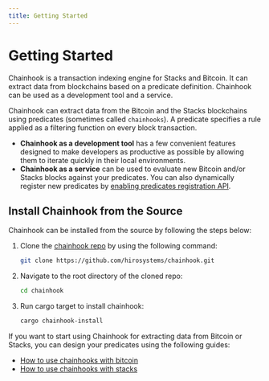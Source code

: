 ```yaml
---
title: Getting Started
---
```


# Getting Started

Chainhook is a transaction indexing engine for Stacks and Bitcoin. It can extract data from blockchains based on a predicate definition. Chainhook can be used as a development tool and a service.

Chainhook can extract data from the Bitcoin and the Stacks blockchains using predicates (sometimes called `chainhooks`). A predicate specifies a rule applied as a filtering function on every block transaction.

- **Chainhook as a development tool** has a few convenient features designed to make developers as productive as possible by allowing them to iterate quickly in their local environments.
- **Chainhook as a service** can be used to evaluate new Bitcoin and/or Stacks blocks against your predicates. You can also dynamically register new predicates by [enabling predicates registration API](./index.md#then-that-predicate-design).

## Install Chainhook from the Source

Chainhook can be installed from the source by following the steps below:

1. Clone the [chainhook repo](https://github.com/hirosystems/chainhook/) by using the following command:

   ```bash
   git clone https://github.com/hirosystems/chainhook.git
   ```

2. Navigate to the root directory of the cloned repo:

   ```bash
   cd chainhook
   ```

3. Run cargo target to install chainhook:

   ```bash
   cargo chainhook-install
   ```

If you want to start using Chainhook for extracting data from Bitcoin or Stacks, you can design your predicates using the following guides:

- [How to use chainhooks with bitcoin](./guides/chainhooks-with-bitcoin.md)
- [How to use chainhooks with stacks](./guides/chainhooks-with-stacks.md)
